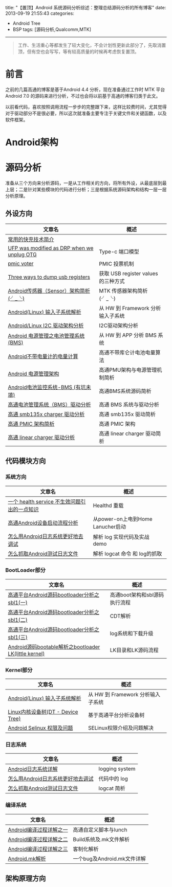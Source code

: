title: "【置顶】Android 系统源码分析综述：整理总结源码分析的所有博客"
date: 2013-09-19 21:55:43
categories: 
- Android Tree
- BSP
tags: [源码分析,Qualcomm,MTK]
---
> 工作、生活重心等都发生了较大变化，不会计划性更新此部分了，先取消置顶，但有空也会写写，等有较高质量的时候再考虑恢复置顶。  

# 前言
之前的几篇高通的博客是基于Android 4.4 分析，现在准备通过工作时 MTK 平台 Android 7.0 的源码来进行分析，不过也会将以前基于高通的博客归类于此文。
<!--more-->
以前看代码，喜欢按照调用流程一步步的完整跟下来，这样比较费时间，尤其觉得对于驱动部分不是很必要，所以这次就准备主要专注于关键文件和关键函数，以及软件框架。

# Android架构

# 源码分析
准备从三个方向来分析源码，一是从工作相关的方向，将所有外设，从最底层到最上层；二是针对某些模块的代码进行分析；三是根据系统源码架构和结构一层一层分析原理。

## 外设方向

| 文章名                                                                                                                                                                                                                  | 概述                                |
| ----------------------------------------------------------------------------------------------------------------------------------------------------------------------------------------------------------------------- | ----------------------------------- |
| [常用的快充技术简介](http://huaqianlee.github.io/2017/11/13/Android/What-is-fast-charge-now/)                                                                                                                           |
| [UFP was modified as DRP when we unplug OTG](http://huaqianlee.github.io/2019/08/27/Android/USB-port-error/)                                                                                                            | Type-c 端口模型                     |
| [pmic voter](http://huaqianlee.github.io/2019/05/15/Android/pmic-voter/)                                                                                                                                                | PMIC 投票机制                       |
| [Three ways to dump usb registers](http://huaqianlee.github.io/2018/08/23/Android/Three-ways-to-dump-usb-register/)                                                                                                     | 获取 USB register values 的三种方式 |
| [Android传感器（Sensor）架构简析 (╯_╰)](http://huaqianlee.github.io/2017/12/17/Android/android-sensor-arch-analysis/)                                                                                                   | MTK 传感器架构简析 (╯_╰)            |
| [Android(Linux) 输入子系统解析](http://huaqianlee.github.io/2017/11/23/Android/Android-Linux-input-system-analysis/)                                                                                                    | 从 HW 到 Framework 分析输入子系统   |
| [Android/Linux  I2C 驱动架构分析](http://huaqianlee.github.io/2017/12/03/Android/Android-Linux-i2c-driver-arch/)                                                                                                        | I2C驱动架构分析                     |
| [Android 电源管理之电池管理系统(BMS)](http://huaqianlee.github.io/2017/11/21/Android/BMS-of-Android-Power-Management/)                                                                                                  | 从 HW 到 APP 分析 BMS 系统          |
| [Android不带电量计的电量计算](http://huaqianlee.github.io/2015/01/21/Android/%E9%AB%98%E9%80%9AAndroid%E4%B8%8D%E5%B8%A6%E7%94%B5%E9%87%8F%E8%AE%A1%E7%9A%84%E7%94%B5%E9%87%8F%E8%AE%A1%E7%AE%97%E6%96%B9%E5%BC%8F/)    | 高通不带库仑计电池电量算法          |
| [Android 电源管理架构](http://huaqianlee.github.io/2015/05/30/Android/Android%E7%94%B5%E6%BA%90%E7%AE%A1%E7%90%86%E6%9E%B6%E6%9E%84/)                                                                                   | 高通PMU架构与电源管理机制简析       |
| [Android电池监控系统-BMS (有坑未填)](http://huaqianlee.github.io/2015/06/06/Android/Android%E7%94%B5%E6%B1%A0%E7%9B%91%E6%8E%A7%E7%B3%BB%E7%BB%9F-BMS-%E4%B9%8B%E7%94%B5%E6%B1%A0%E7%B3%BB%E7%BB%9F%E6%9E%B6%E6%9E%84/) | 高通BMS系统源码简析                 |
| [高通电池管理系统（BMS）驱动分析](http://huaqianlee.github.io/2015/06/24/Android/qaulcomm-bms-driver-analysis/)                                                                                                         | 高通 BMS 系统与驱动分析             |
| [高通 smb135x charger 驱动分析](http://huaqianlee.github.io/2015/06/24/Android/smb135x-charger-driver/)                                                                                                                 | 高通 smb135x 驱动简析               |
| [高通 PMIC 架构简析](http://huaqianlee.github.io/2015/06/24/Android/qcom-pmic-driver/)                                                                                                                                  | 高通 PMIC 架构                      |
| [高通 linear charger 驱动分析](http://huaqianlee.github.io/2015/06/24/Android/linear-charger-driver/)                                                                                                                   | 高通 linear charger 驱动简析        |

## 代码模块方向

### 系统方向
| 文章名                                                                                                                                                                                                                                                       | 概述                              |
| ------------------------------------------------------------------------------------------------------------------------------------------------------------------------------------------------------------------------------------------------------------ | --------------------------------- |
| [一个 health service 不生效问题引出的一点知识](http://huaqianlee.github.io/2019/05/16/Android/A-little-knowledge-about-health/)                                                                                                                              | Healthd 重载                      |
| [高通Android设备启动流程分析](http://huaqianlee.github.io/2015/08/23/Android/%E9%AB%98%E9%80%9AAndroid%E8%AE%BE%E5%A4%87%E5%90%AF%E5%8A%A8%E6%B5%81%E7%A8%8B%E5%88%86%E6%9E%90-%E4%BB%8Epower-on%E4%B8%8A%E7%94%B5%E5%88%B0Home-Lanucher%E5%90%AF%E5%8A%A8/) | 从power-on上电到Home Lanucher启动 |
| [怎么用Android日志系统更好地去调试](http://huaqianlee.github.io/2015/07/18/Android/%E6%80%8E%E4%B9%88%E7%94%A8Android%E6%97%A5%E5%BF%97%E7%B3%BB%E7%BB%9F%E6%9B%B4%E5%A5%BD%E5%9C%B0%E5%8E%BB%E8%B0%83%E8%AF%95-How-to-debug-with-Android-logging/)          | 解析 log 实现代码及实战 demo      |
| [怎么抓取Android测试日志文件](http://huaqianlee.github.io/2015/07/19/Android/%E6%80%8E%E4%B9%88%E6%8A%93%E5%8F%96Android%E6%B5%8B%E8%AF%95%E6%97%A5%E5%BF%97%E6%96%87%E4%BB%B6-How-to-get-android-log-file/)                                                 | 解析 logcat 命令 和 log的抓取     |

### BootLoader部分
| 文章名                                                                                                                                                                                                          | 概述                          |
| --------------------------------------------------------------------------------------------------------------------------------------------------------------------------------------------------------------- | ----------------------------- |
| [高通平台Android源码bootloader分析之sbl1(一)](http://huaqianlee.github.io/2015/08/15/Android/%E9%AB%98%E9%80%9A%E5%B9%B3%E5%8F%B0Android%E6%BA%90%E7%A0%81bootloader%E5%88%86%E6%9E%90%E4%B9%8Bsbl1-%E4%B8%80/) | 高通boot架构和sbl源码执行流程 |
| [高通平台Android源码bootloader分析之sbl1(二)](http://huaqianlee.github.io/2015/08/15/Android/%E9%AB%98%E9%80%9A%E5%B9%B3%E5%8F%B0Android%E6%BA%90%E7%A0%81bootloader%E5%88%86%E6%9E%90%E4%B9%8Bsbl1-%E4%BA%8C/) | CDT解析                       |
| [高通平台Android源码bootloader分析之sbl1(三)](http://huaqianlee.github.io/2015/08/18/Android/%E9%AB%98%E9%80%9A%E5%B9%B3%E5%8F%B0Android%E6%BA%90%E7%A0%81bootloader%E5%88%86%E6%9E%90%E4%B9%8Bsbl1-%E4%B8%89/) | log系统和下载升级             |
| [Android源码bootable解析之bootloader LK(little kernel)](http://huaqianlee.github.io/2015/07/25/Android/Android%E6%BA%90%E7%A0%81bootable%E8%A7%A3%E6%9E%90%E4%B9%8BLK-bootloader-little-kernel/)                | LK目录和LK源码流程            |

### Kernel部分
| 文章名                                                                                                                                                                                                                                                               | 概述                              |
| -------------------------------------------------------------------------------------------------------------------------------------------------------------------------------------------------------------------------------------------------------------------- | --------------------------------- |
| [Android(Linux) 输入子系统解析](http://huaqianlee.github.io/2017/11/23/Android/Android-Linux-input-system-analysis/)                                                                                                                                                 | 从 HW 到 Framework 分析输入子系统 |
| [Linux内核设备树(DT - Device Tree)](http://huaqianlee.github.io/2015/08/19/Android/%E9%AB%98%E9%80%9A%E5%B9%B3%E5%8F%B0Android%E6%BA%90%E7%A0%81%E5%88%86%E6%9E%90%E4%B9%8BLinux%E5%86%85%E6%A0%B8%E8%AE%BE%E5%A4%87%E6%A0%91-DT-Device-Tree-dts%E6%96%87%E4%BB%B6/) | 基于高通平台分析设备树            |
| [Android Selinux 权限及问题](http://huaqianlee.github.io/2017/11/14/Android/Android-SELinux-Permison-and-Question/)                                                                                                                                                  | SELinux权限介绍及问题解决         |


### 日志系统
| 文章名                                                                                                                                                                                                                                              | 概述           |
| --------------------------------------------------------------------------------------------------------------------------------------------------------------------------------------------------------------------------------------------------- | -------------- |
| [Android日志系统详解](http://huaqianlee.github.io/2015/07/18/Android/Android-Logging-system-Android%E6%97%A5%E5%BF%97%E7%B3%BB%E7%BB%9F%E8%AF%A6%E8%A7%A3/)                                                                                         | logging system |
| [怎么用Android日志系统更好地去调试](http://huaqianlee.github.io/2015/07/18/Android/%E6%80%8E%E4%B9%88%E7%94%A8Android%E6%97%A5%E5%BF%97%E7%B3%BB%E7%BB%9F%E6%9B%B4%E5%A5%BD%E5%9C%B0%E5%8E%BB%E8%B0%83%E8%AF%95-How-to-debug-with-Android-logging/) | 代码中的 log   |
| [怎么抓取Android测试日志文件](http://huaqianlee.github.io/2015/07/19/Android/%E6%80%8E%E4%B9%88%E6%8A%93%E5%8F%96Android%E6%B5%8B%E8%AF%95%E6%97%A5%E5%BF%97%E6%96%87%E4%BB%B6-How-to-get-android-log-file/)                                        | logcat 简析    |



### 编译系统
| 文章名                                                                                                                                                                | 概述                        |
| --------------------------------------------------------------------------------------------------------------------------------------------------------------------- | --------------------------- |
| [Android编译过程详解之一](http://huaqianlee.github.io/2015/07/11/Android/Android%E7%BC%96%E8%AF%91%E8%BF%87%E7%A8%8B%E8%AF%A6%E8%A7%A3%E4%B9%8B%E4%B8%80/)            | 高通自定义脚本与lunch       |
| [Android编译过程详解之二](http://huaqianlee.github.io/2015/07/12/Android/Android%E7%BC%96%E8%AF%91%E8%BF%87%E7%A8%8B%E8%AF%A6%E8%A7%A3%E4%B9%8B%E4%BA%8C/)            | Build系统及.mk文件解析      |
| [Android编译过程详解之三](http://huaqianlee.github.io/2015/07/12/Android/Android%E7%BC%96%E8%AF%91%E8%BF%87%E7%A8%8B%E8%AF%A6%E8%A7%A3%E4%B9%8B%E4%B8%89/)            | 客制化解析                  |
| [Android.mk解析](http://huaqianlee.github.io/2015/07/12/Android/About-ActivityNotFoundException-Unable-to-find-explicit-activity-class-Android-mk%E8%A7%A3%E6%9E%90/) | 一个bug及Android.mk文件详解 |



## 架构原理方向








